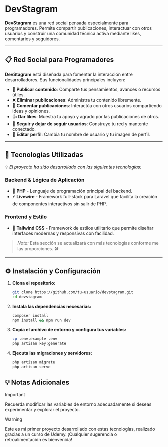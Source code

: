 # **DevStagram**
**DevStagram** es una red social pensada especialmente para programadores. Permite compartir publicaciones, interactuar con otros usuarios y construir una comunidad técnica activa mediante likes, comentarios y seguidores.

---

## 📋 **Red Social para Programadores**
**DevStagram** está diseñada para fomentar la interacción entre desarrolladores. Sus funcionalidades principales incluyen:

- 📝 **Publicar contenido**: Comparte tus pensamientos, avances o recursos útiles.
- ❌ **Eliminar publicaciones**: Administra tu contenido libremente.
- 💬 **Comentar publicaciones**: Interactúa con otros usuarios compartiendo ideas y opiniones.
- 👍 **Dar likes**: Muestra tu apoyo y agrado por las publicaciones de otros.
- 🔄 **Seguir y dejar de seguir usuarios**: Construye tu red y mantente conectado.
- 🧑 **Editar perfil**: Cambia tu nombre de usuario y tu imagen de perfil.

---

## 🚀 **Tecnologías Utilizadas**
💡 *El proyecto ha sido desarrollado con las siguientes tecnologías:*  

### **Backend & Lógica de Aplicación**  
- 🐘 **PHP** - Lenguaje de programación principal del backend.  
- ⚡ **Livewire** - Framework full-stack para Laravel que facilita la creación de componentes interactivos sin salir de PHP.  

### **Frontend y Estilo**  
- 🎨 **Tailwind CSS** - Framework de estilos utilitario que permite diseñar interfaces modernas y responsivas con facilidad.  

> *Nota:* Esta sección se actualizará con más tecnologías conforme me las proporciones. 🛠️

---

## ⚙ **Instalación y Configuración**  

1. **Clona el repositorio:**
   
   ```bash
   git clone https://github.com/tu-usuario/devstagram.git
   cd devstagram

2. **Instala las dependencias necesarias:**

   ```bash
   composer install
   npm install && npm run dev

3. **Copia el archivo de entorno y configura tus variables:**

   ```bash
   cp .env.example .env
   php artisan key:generate

4. **Ejecuta las migraciones y servidores:**

   ```bash
   php artisan migrate
   php artisan serve

## 💡 Notas Adicionales

> [!IMPORTANT] 
> Recuerda modificar las variables de entorno adecuadamente si deseas experimentar y explorar el proyecto.

> [!WARNING] 
>  Este es mi primer proyecto desarrollado con estas tecnologías, realizado gracias a un curso de Udemy. ¡Cualquier sugerencia o retroalimentación es bienvenida!